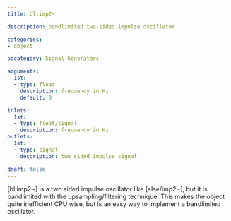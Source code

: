 ```yaml
---
title: bl.imp2~

description: bandlimited two-sided impulse oscillator

categories:
- object

pdcategory: Signal Generators

arguments:
  1st:
  - type: float
    description: frequency in Hz
    default: 0

inlets:
  1st:
  - type: float/signal
    description: frequency in Hz
outlets:
  1st:
  - type: signal
    description: two sided impulse signal

draft: false
---
```


[bl.imp2~] is a two sided impulse oscillator like [else/imp2~], but it is bandlimited with the upsampling/filtering technique. This makes the object quite inefficient CPU wise, but is an easy way to implement a bandlimited oscillator. 

